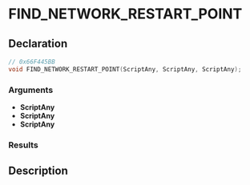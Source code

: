 # FIND_NETWORK_RESTART_POINT

## Declaration
```cpp
// 0x66F445BB
void FIND_NETWORK_RESTART_POINT(ScriptAny, ScriptAny, ScriptAny);
```

### Arguments
- **ScriptAny**
- **ScriptAny**
- **ScriptAny**

### Results

## Description
